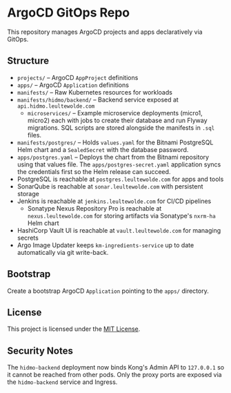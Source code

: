 # ArgoCD GitOps Repo

This repository manages ArgoCD projects and apps declaratively via GitOps.

## Structure

- `projects/` – ArgoCD `AppProject` definitions
- `apps/` – ArgoCD `Application` definitions
- `manifests/` – Raw Kubernetes resources for workloads
- `manifests/hidmo/backend/` – Backend service exposed at `api.hidmo.leultewolde.com`
  - `microservices/` – Example microservice deployments (micro1, micro2) each
    with jobs to create their database and run Flyway migrations. SQL scripts are
    stored alongside the manifests in `.sql` files.
- `manifests/postgres/` – Holds `values.yaml` for the Bitnami PostgreSQL Helm chart and a `SealedSecret` with the database password.
- `apps/postgres.yaml` – Deploys the chart from the Bitnami repository using that values file. The `apps/postgres-secret.yaml` application syncs the credentials first so the Helm release can succeed.
- PostgreSQL is reachable at `postgres.leultewolde.com` for apps and tools
- SonarQube is reachable at `sonar.leultewolde.com` with persistent storage
- Jenkins is reachable at `jenkins.leultewolde.com` for CI/CD pipelines
  - Sonatype Nexus Repository Pro is reachable at `nexus.leultewolde.com` for storing artifacts via Sonatype's `nxrm-ha` Helm chart
- HashiCorp Vault UI is reachable at `vault.leultewolde.com` for managing secrets
- Argo Image Updater keeps `km-ingredients-service` up to date automatically via git write-back.

## Bootstrap

Create a bootstrap ArgoCD `Application` pointing to the `apps/` directory.


## License

This project is licensed under the [MIT License](LICENSE).

## Security Notes

The `hidmo-backend` deployment now binds Kong's Admin API to `127.0.0.1` so it
cannot be reached from other pods. Only the proxy ports are exposed via the
`hidmo-backend` service and Ingress.
